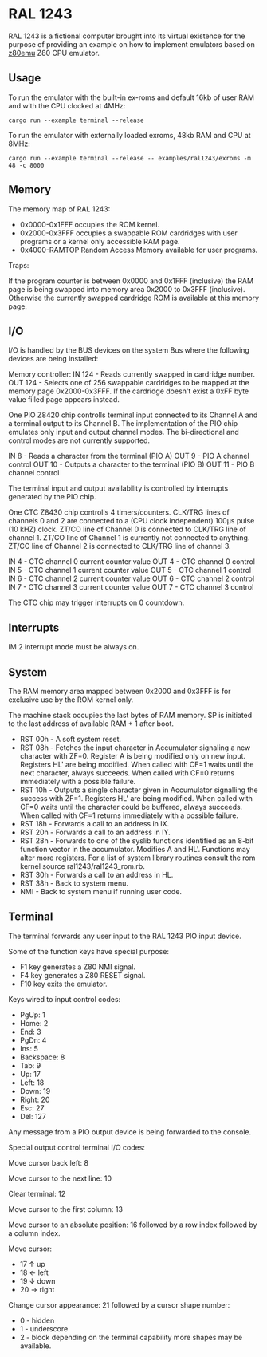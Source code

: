 RAL 1243
========

RAL 1243 is a fictional computer brought into its virtual existence for the purpose of providing an example on how to implement emulators based on [z80emu][z80emu repo] Z80 CPU emulator.

Usage
-----

To run the emulator with the built-in ex-roms and default 16kb of user RAM and with the CPU clocked at 4MHz:

```
cargo run --example terminal --release
```

To run the emulator with externally loaded exroms, 48kb RAM and CPU at 8MHz:

```
cargo run --example terminal --release -- examples/ral1243/exroms -m 48 -c 8000
```

Memory
------

The memory map of RAL 1243:

* 0x0000-0x1FFF occupies the ROM kernel.
* 0x2000-0x3FFF occupies a swappable ROM cardridges with user programs or a kernel only accessible RAM page.
* 0x4000-RAMTOP Random Access Memory available for user programs.

Traps:

If the program counter is between 0x0000 and 0x1FFF (inclusive) the RAM page is being swapped into memory area 0x2000 to 0x3FFF (inclusive). Otherwise the currently swapped cardridge ROM is available at this memory page.

I/O
---

I/O is handled by the BUS devices on the system Bus where the following devices are being installed:

Memory controller:
IN  124 - Reads currently swapped in cardridge number.
OUT 124 - Selects one of 256 swappable cardridges to be mapped at the memory page 0x2000-0x3FFF. If the cardridge doesn't exist a 0xFF byte value filled page appears instead.

One PIO Z8420 chip controlls terminal input connected to its Channel A and a terminal output to its Channel B.
The implementation of the PIO chip emulates only input and output channel modes. The bi-directional and control modes are not currently supported.

IN   8 - Reads a character from the terminal (PIO A)
OUT  9 - PIO A channel control
OUT 10 - Outputs a character to the terminal (PIO B)
OUT 11 - PIO B channel control

The terminal input and output availability is controlled by interrupts generated by the PIO chip.

One CTC Z8430 chip controlls 4 timers/counters.
CLK/TRG lines of channels 0 and 2 are connected to a (CPU clock independent) 100µs pulse (10 kHZ) clock.
ZT/CO line of Channel 0 is connected to CLK/TRG line of channel 1.
ZT/CO line of Channel 1 is currently not connected to anything.
ZT/CO line of Channel 2 is connected to CLK/TRG line of channel 3.

IN   4 - CTC channel 0 current counter value
OUT  4 - CTC channel 0 control
IN   5 - CTC channel 1 current counter value
OUT  5 - CTC channel 1 control
IN   6 - CTC channel 2 current counter value
OUT  6 - CTC channel 2 control
IN   7 - CTC channel 3 current counter value
OUT  7 - CTC channel 3 control

The CTC chip may trigger interrupts on 0 countdown.

Interrupts
----------

IM 2 interrupt mode must be always on.

System
------
The RAM memory area mapped between 0x2000 and 0x3FFF is for exclusive use by the ROM kernel only.

The machine stack occupies the last bytes of RAM memory. SP is initiated to the last address of available RAM + 1 after boot.

* RST 00h - A soft system reset.
* RST 08h - Fetches the input character in Accumulator signaling a new character with ZF=0.
            Register A is being modified only on new input.
            Registers HL' are being modified.
            When called with CF=1 waits until the next character, always succeeds.
            When called with CF=0 returns immediately with a possible failure.
* RST 10h - Outputs a single character given in Accumulator signalling the success with ZF=1.
            Registers HL' are being modified.
            When called with CF=0 waits until the character could be buffered, always succeeds.
            When called with CF=1 returns immediately with a possible failure.
* RST 18h - Forwards a call to an address in IX.
* RST 20h - Forwards a call to an address in IY.
* RST 28h - Forwards to one of the syslib functions identified as an 8-bit function vector in the accumulator.
            Modifies A and HL'. Functions may alter more registers.
            For a list of system library routines consult the rom kernel source ral1243/ral1243_rom.rb.
* RST 30h - Forwards a call to an address in HL.
* RST 38h - Back to system menu.
* NMI - Back to system menu if running user code.

Terminal
--------

The terminal forwards any user input to the RAL 1243 PIO input device.

Some of the function keys have special purpose:

* F1 key generates a Z80 NMI signal.
* F4 key generates a Z80 RESET signal.
* F10 key exits the emulator.

Keys wired to input control codes:

* PgUp:      1
* Home:      2
* End:       3
* PgDn:      4
* Ins:       5
* Backspace: 8
* Tab:       9
* Up:       17
* Left:     18
* Down:     19
* Right:    20
* Esc:      27
* Del:     127

Any message from a PIO output device is being forwarded to the console.

Special output control terminal I/O codes:

Move cursor back left: 8

Move cursor to the next line: 10

Clear terminal: 12

Move cursor to the first column: 13

Move cursor to an absolute position: 16 followed by a row index followed by a column index.

Move cursor:

*  17  ↑ up
*  18  ← left
*  19  ↓ down
*  20  → right

Change cursor appearance: 21 followed by a cursor shape number:
* 0 - hidden
* 1 - underscore
* 2 - block
depending on the terminal capability more shapes may be available.

[z80emu repo]: https://github.com/royaltm/rust-z80emu
